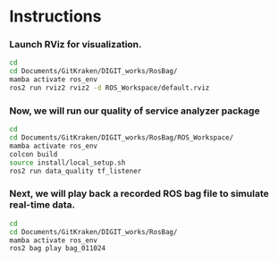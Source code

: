 # Instructions

### Launch RViz for visualization.
``` bash
cd
cd Documents/GitKraken/DIGIT_works/RosBag/
mamba activate ros_env
ros2 run rviz2 rviz2 -d ROS_Workspace/default.rviz
```

### Now, we will run our quality of service analyzer package
``` bash
cd
cd Documents/GitKraken/DIGIT_works/RosBag/ROS_Workspace/
mamba activate ros_env
colcon build
source install/local_setup.sh 
ros2 run data_quality tf_listener
```

### Next, we will play back a recorded ROS bag file to simulate real-time data.
``` bash
cd
cd Documents/GitKraken/DIGIT_works/RosBag/
mamba activate ros_env
ros2 bag play bag_011024
```



